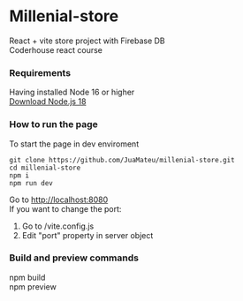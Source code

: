 # Millenial-store
React + vite store project with Firebase DB    
Coderhouse react course

### Requirements

Having installed Node 16 or higher    
[Download Node.js 18 ](https://nodejs.org/dist/v18.16.1/node-v18.16.1-x64.msi)

### How to run the page

To start the page in dev enviroment
```
git clone https://github.com/JuaMateu/millenial-store.git   
cd millenial-store  
npm i   
npm run dev
```
Go to [http://localhost:8080](http://localhost:8080)   
If you want to change the port:  
1. Go to /vite.config.js   
2. Edit "port" property in server object

### Build and preview commands

npm build  
npm preview
